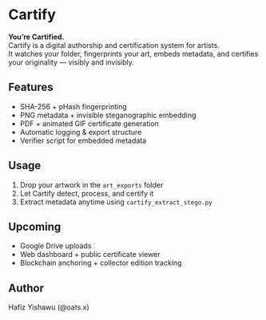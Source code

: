 
# Cartify

**You’re Cartified.**  
Cartify is a digital authorship and certification system for artists.  
It watches your folder, fingerprints your art, embeds metadata, and certifies your originality — visibly and invisibly.

## Features
- SHA-256 + pHash fingerprinting
- PNG metadata + invisible steganographic embedding
- PDF + animated GIF certificate generation
- Automatic logging & export structure
- Verifier script for embedded metadata

## Usage
1. Drop your artwork in the `art_exports` folder
2. Let Cartify detect, process, and certify it
3. Extract metadata anytime using `cartify_extract_stego.py`

## Upcoming
- Google Drive uploads
- Web dashboard + public certificate viewer
- Blockchain anchoring + collector edition tracking

## Author
Hafiz Yishawu (@oats.x)
